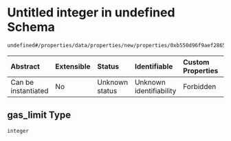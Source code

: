 # Untitled integer in undefined Schema

```txt
undefined#/properties/data/properties/new/properties/0xb550d96f9aef2865552a3204709747cada727b4b0d129a842f24386c5f1114b7/properties/gas_limit
```



| Abstract            | Extensible | Status         | Identifiable            | Custom Properties | Additional Properties | Access Restrictions | Defined In                                                                            |
| :------------------ | :--------- | :------------- | :---------------------- | :---------------- | :-------------------- | :------------------ | :------------------------------------------------------------------------------------ |
| Can be instantiated | No         | Unknown status | Unknown identifiability | Forbidden         | Allowed               | none                | [pool\_summary.schema.json\*](../out/pool_summary.schema.json "open original schema") |

## gas\_limit Type

`integer`
